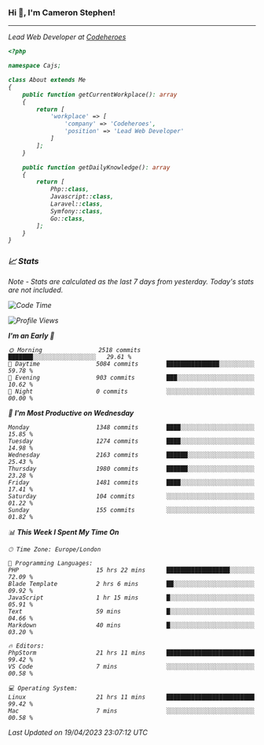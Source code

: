 ### Hi 👋, I'm Cameron Stephen!
<hr>
<p><em>Lead Web Developer at <a href="https://codeheroes.co.uk">Codeheroes</a></p>


```php
<?php

namespace Cajs;

class About extends Me
{
    public function getCurrentWorkplace(): array
    {
        return [
            'workplace' => [
                'company' => 'Codeheroes',
                'position' => 'Lead Web Developer'
            ]
        ];
    }

    public function getDailyKnowledge(): array
    {
        return [
            Php::class,
            Javascript::class,
            Laravel::class,
            Symfony::class,
            Go::class,
        ];
    }
}
```

### 📈 Stats
<p><em>Note - Stats are calculated as the last 7 days from yesterday. Today's stats are not included.</em></p>


<!--START_SECTION:waka-->
![Code Time](http://img.shields.io/badge/Code%20Time-3%2C321%20hrs%2011%20mins-blue)

![Profile Views](http://img.shields.io/badge/Profile%20Views-0-blue)

**I'm an Early 🐤** 

```text
🌞 Morning                2518 commits        ███████░░░░░░░░░░░░░░░░░░   29.61 % 
🌆 Daytime                5084 commits        ███████████████░░░░░░░░░░   59.78 % 
🌃 Evening                903 commits         ███░░░░░░░░░░░░░░░░░░░░░░   10.62 % 
🌙 Night                  0 commits           ░░░░░░░░░░░░░░░░░░░░░░░░░   00.00 % 
```
📅 **I'm Most Productive on Wednesday** 

```text
Monday                   1348 commits        ████░░░░░░░░░░░░░░░░░░░░░   15.85 % 
Tuesday                  1274 commits        ████░░░░░░░░░░░░░░░░░░░░░   14.98 % 
Wednesday                2163 commits        ██████░░░░░░░░░░░░░░░░░░░   25.43 % 
Thursday                 1980 commits        ██████░░░░░░░░░░░░░░░░░░░   23.28 % 
Friday                   1481 commits        ████░░░░░░░░░░░░░░░░░░░░░   17.41 % 
Saturday                 104 commits         ░░░░░░░░░░░░░░░░░░░░░░░░░   01.22 % 
Sunday                   155 commits         ░░░░░░░░░░░░░░░░░░░░░░░░░   01.82 % 
```


📊 **This Week I Spent My Time On** 

```text
🕑︎ Time Zone: Europe/London

💬 Programming Languages: 
PHP                      15 hrs 22 mins      ██████████████████░░░░░░░   72.09 % 
Blade Template           2 hrs 6 mins        ██░░░░░░░░░░░░░░░░░░░░░░░   09.92 % 
JavaScript               1 hr 15 mins        █░░░░░░░░░░░░░░░░░░░░░░░░   05.91 % 
Text                     59 mins             █░░░░░░░░░░░░░░░░░░░░░░░░   04.66 % 
Markdown                 40 mins             █░░░░░░░░░░░░░░░░░░░░░░░░   03.20 % 

🔥 Editors: 
PhpStorm                 21 hrs 11 mins      █████████████████████████   99.42 % 
VS Code                  7 mins              ░░░░░░░░░░░░░░░░░░░░░░░░░   00.58 % 

💻 Operating System: 
Linux                    21 hrs 11 mins      █████████████████████████   99.42 % 
Mac                      7 mins              ░░░░░░░░░░░░░░░░░░░░░░░░░   00.58 % 
```


 Last Updated on 19/04/2023 23:07:12 UTC
<!--END_SECTION:waka-->
